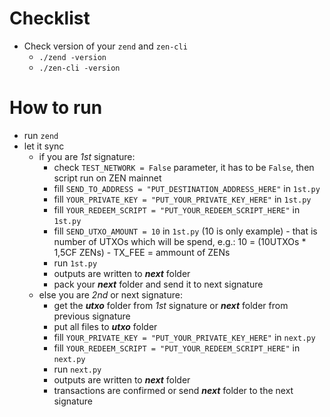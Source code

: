 # Checklist
- Check version of your `zend` and `zen-cli`
    - `./zend -version`
    - `./zen-cli -version`
    
# How to run
- run `zend`
- let it sync
    - if you are _1st_ signature:
        - check `TEST_NETWORK = False` parameter, it has to be `False`, then script run on ZEN mainnet 
        - fill `SEND_TO_ADDRESS = "PUT_DESTINATION_ADDRESS_HERE"` in `1st.py`
        - fill `YOUR_PRIVATE_KEY = "PUT_YOUR_PRIVATE_KEY_HERE"` in `1st.py`
        - fill `YOUR_REDEEM_SCRIPT = "PUT_YOUR_REDEEM_SCRIPT_HERE"` in `1st.py`
        - fill `SEND_UTXO_AMOUNT = 10` in `1st.py` (10 is only example) - that is number of UTXOs which will be spend, e.g.: 10 = (10UTXOs * 1,5CF ZENs) - TX_FEE = ammount of ZENs 
        - run `1st.py`
        - outputs are written to **_next_** folder
        - pack your **_next_** folder and send it to next signature
    - else you are _2nd_ or next signature:
        - get the **_utxo_** folder from _1st_ signature or **_next_** folder from previous signature
        - put all files to **_utxo_** folder
        - fill `YOUR_PRIVATE_KEY = "PUT_YOUR_PRIVATE_KEY_HERE"` in `next.py`
        - fill `YOUR_REDEEM_SCRIPT = "PUT_YOUR_REDEEM_SCRIPT_HERE"` in `next.py`
        - run `next.py`
        - outputs are written to **_next_** folder
        - transactions are confirmed or send **_next_** folder to the next signature
